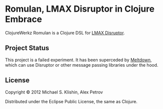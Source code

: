 # Romulan, LMAX Disruptor in Clojure Embrace

ClojureWerkz Romulan is a Clojure DSL for [LMAX Disruptor](http://code.google.com/p/disruptor/).


## Project Status

This project is a failed experiment. It has been superceded by [Meltdown](https://github.com/clojurewerkz/meltdown), which can use
Disruptor or other message passing libraries under the hood.



## License

Copyright © 2012 Michael S. Klishin, Alex Petrov

Distributed under the Eclipse Public License, the same as Clojure.
